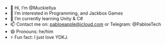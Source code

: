 - 👋 Hi, I’m @MuckieIlya
- 👀 I’m interested in Programming, and Jackbox Games
- 🌱 I’m currently learning Unity & C#
- 📫 Contact me on: pabloeapple@icloud.com or Telegram: @PabloeTech
- 😄 Pronouns: he/him
- ⚡ Fun fact: I just love YDKJ.
